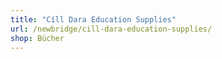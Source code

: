 ```yaml
---
title: "Cíll Dara Education Supplies"
url: /newbridge/cill-dara-education-supplies/
shop: Bücher
---
```

